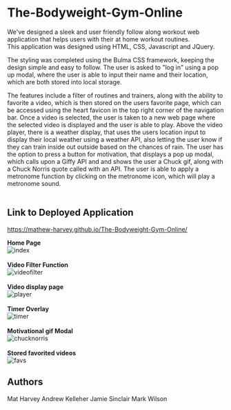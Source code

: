 # The-Bodyweight-Gym-Online
We've designed a sleek and user friendly follow along workout web application that helps users with their at home workout routines. 
<br />
This application was designed using HTML, CSS, Javascript and JQuery.
<br />
<p>
The styling was completed using the Bulma CSS framework, keeping the design simple and easy to follow. The user is asked to "log in" using a pop up modal, where the user is able to input their name and their location, which are both stored into local storage.
  </p>
  <p>
  The features include a filter of routines and trainers, along with the ability to favorite a video, which is then stored on the users favorite page, which can be accessed using the heart favicon in the top right corner of the navigation bar. Once a video is selected, the user is taken to a new web page where the selected video is displayed and the user is able to play. Above the video player, there is a weather display, that uses the users location input to display their local weather using a weather API, also letting the user know if they can train inside out outside based on the chances of rain. The user has the option to press a button for motivation, that displays a pop up modal, which calls upon a Giffy API and and shows the user a Chuck gif, along with a Chuck Norris quote called with an API. The user is able to apply a metronome function by clicking on the metronome icon, which will play a metronome sound.
<br /> <br /> 

## Link to Deployed Application
https://mathew-harvey.github.io/The-Bodyweight-Gym-Online/
<br /> 
 
 <strong>Home Page</strong>
<br /> 
![index](https://user-images.githubusercontent.com/62285850/95646663-8045e500-0afd-11eb-87c6-e2f16b0de9f8.JPG)
<br /> <br /> 
<strong>Video Filter Function</strong>
 <br />
![videofilter](https://user-images.githubusercontent.com/62285850/95646666-89cf4d00-0afd-11eb-8154-9233da14e0d8.JPG)
<br /> <br /> 
<strong>Video display page</strong>
<br /> 
![player](https://user-images.githubusercontent.com/62285850/95646669-8fc52e00-0afd-11eb-8d23-a41cddfba640.JPG)
<br> <br /> 
<strong>Timer Overlay</strong>
<br />
![timer](https://user-images.githubusercontent.com/62285850/95646675-98b5ff80-0afd-11eb-8486-b783c3f7ac8a.JPG)
<br> <br /> 
<strong>Motivational gif Modal</strong>
<br /> 
![chucknorris](https://user-images.githubusercontent.com/62285850/95646678-9e134a00-0afd-11eb-89ec-6f7fae77f0ce.JPG)
<br /> <br /> 
<strong>Stored favorited videos</strong>
<br /> 
![favs](https://user-images.githubusercontent.com/62285850/95646680-a10e3a80-0afd-11eb-9e42-40b819ff654f.JPG)

## Authors
Mat Harvey
Andrew Kelleher
Jamie Sinclair
Mark Wilson 
